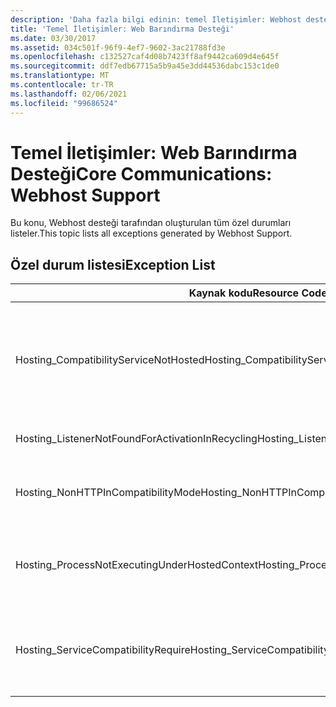 ```yaml
---
description: 'Daha fazla bilgi edinin: temel Iletişimler: Webhost desteği'
title: 'Temel İletişimler: Web Barındırma Desteği'
ms.date: 03/30/2017
ms.assetid: 034c501f-96f9-4ef7-9602-3ac21788fd3e
ms.openlocfilehash: c132527caf4d08b7423ff8af9442ca609d4e645f
ms.sourcegitcommit: ddf7edb67715a5b9a45e3dd44536dabc153c1de0
ms.translationtype: MT
ms.contentlocale: tr-TR
ms.lasthandoff: 02/06/2021
ms.locfileid: "99686524"
---
```

# <a name="core-communications-webhost-support"></a><span data-ttu-id="c4f91-103">Temel İletişimler: Web Barındırma Desteği</span><span class="sxs-lookup"><span data-stu-id="c4f91-103">Core Communications: Webhost Support</span></span>

<span data-ttu-id="c4f91-104">Bu konu, Webhost desteği tarafından oluşturulan tüm özel durumları listeler.</span><span class="sxs-lookup"><span data-stu-id="c4f91-104">This topic lists all exceptions generated by Webhost Support.</span></span>

## <a name="exception-list"></a><span data-ttu-id="c4f91-105">Özel durum listesi</span><span class="sxs-lookup"><span data-stu-id="c4f91-105">Exception List</span></span>

|<span data-ttu-id="c4f91-106">Kaynak kodu</span><span class="sxs-lookup"><span data-stu-id="c4f91-106">Resource Code</span></span>|<span data-ttu-id="c4f91-107">Kaynak dizesi</span><span class="sxs-lookup"><span data-stu-id="c4f91-107">Resource String</span></span>|
|-------------------|---------------------|
|<span data-ttu-id="c4f91-108">Hosting_CompatibilityServiceNotHosted</span><span class="sxs-lookup"><span data-stu-id="c4f91-108">Hosting_CompatibilityServiceNotHosted</span></span>|<span data-ttu-id="c4f91-109">Bu hizmet ASP.NET uyumluluğu gerektirir.</span><span class="sxs-lookup"><span data-stu-id="c4f91-109">This service requires ASP.NET compatibility.</span></span> <span data-ttu-id="c4f91-110">Ayrıca IIS 'de barındırılmalıdır.</span><span class="sxs-lookup"><span data-stu-id="c4f91-110">It must also be hosted in IIS.</span></span> <span data-ttu-id="c4f91-111">ASP.NET uyumluluğu etkinleştirilmiş olarak hizmeti IIS 'de barındırın Web.config veya AspNetCompatibilityRequirementsAttribute. AspNetCompatibilityRequirementsMode özelliğini gerekenden farklı bir değere ayarlayın.</span><span class="sxs-lookup"><span data-stu-id="c4f91-111">Either host the service in IIS with ASP.NET compatibility turned on in Web.config or set the AspNetCompatibilityRequirementsAttribute.AspNetCompatibilityRequirementsMode property to a value other than Required.</span></span>|
|<span data-ttu-id="c4f91-112">Hosting_ListenerNotFoundForActivationInRecycling</span><span class="sxs-lookup"><span data-stu-id="c4f91-112">Hosting_ListenerNotFoundForActivationInRecycling</span></span>|<span data-ttu-id="c4f91-113">Belirtilen adreste etkin olarak dinleme yapan kanal yok.</span><span class="sxs-lookup"><span data-stu-id="c4f91-113">No channel is actively listening at the specified address.</span></span> <span data-ttu-id="c4f91-114">Bir uygulama geri dönüştürüldükten sonra hizmet kapalıdır.</span><span class="sxs-lookup"><span data-stu-id="c4f91-114">If an application is recycling, the service is closed.</span></span>|
|<span data-ttu-id="c4f91-115">Hosting_NonHTTPInCompatibilityMode</span><span class="sxs-lookup"><span data-stu-id="c4f91-115">Hosting_NonHTTPInCompatibilityMode</span></span>|<span data-ttu-id="c4f91-116">ASP.NET uyumluluğu altında desteklenen tek protokoller HTTP ve HTTPS 'DIR.</span><span class="sxs-lookup"><span data-stu-id="c4f91-116">The only protocols that are supported under ASP.NET compatibility are HTTP and HTTPS.</span></span> <span data-ttu-id="c4f91-117">Belirtilen uç noktayı kaldırın veya uygulama için ASP.NET uyumluluğunu devre dışı bırakın.</span><span class="sxs-lookup"><span data-stu-id="c4f91-117">Remove the specified endpoint or disable ASP.NET compatibility for the application.</span></span>|
|<span data-ttu-id="c4f91-118">Hosting_ProcessNotExecutingUnderHostedContext</span><span class="sxs-lookup"><span data-stu-id="c4f91-118">Hosting_ProcessNotExecutingUnderHostedContext</span></span>|<span data-ttu-id="c4f91-119">Belirtilen barındırma işlemi, geçerli barındırma ortamı içinde çağrılamaz.</span><span class="sxs-lookup"><span data-stu-id="c4f91-119">The specified hosting process cannot be invoked within the current hosting environment.</span></span> <span data-ttu-id="c4f91-120">Bu API, çağıran uygulamanın Internet Information Services veya Windows Işlem etkinleştirme hizmetinde barındırılmasını gerektirir.</span><span class="sxs-lookup"><span data-stu-id="c4f91-120">This API requires that the calling application be hosted in Internet Information Services or Windows Process Activation Service.</span></span>|
|<span data-ttu-id="c4f91-121">Hosting_ServiceCompatibilityRequire</span><span class="sxs-lookup"><span data-stu-id="c4f91-121">Hosting_ServiceCompatibilityRequire</span></span>|<span data-ttu-id="c4f91-122">Hizmet, ASP.NET uyumluluğu gerektirdiğinden etkinleştirilemiyor.</span><span class="sxs-lookup"><span data-stu-id="c4f91-122">The service cannot be activated because it requires ASP.NET compatibility.</span></span> <span data-ttu-id="c4f91-123">ASP.NET uyumluluğu Bu uygulama için etkinleştirilmemiş.</span><span class="sxs-lookup"><span data-stu-id="c4f91-123">ASP.NET compatibility is not enabled for this application.</span></span> <span data-ttu-id="c4f91-124">Web.config dosyasında ASP.NET uyumluluğunu etkinleştirin ya da AspNetCompatibilityRequirementsAttribute. AspNetCompatibility ' i ayarlayın.</span><span class="sxs-lookup"><span data-stu-id="c4f91-124">Either enable ASP.NET compatibility in Web.config file or set the AspNetCompatibilityRequirementsAttribute.AspNetCompatibility.</span></span>|
